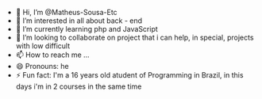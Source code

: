 - 👋 Hi, I’m @Matheus-Sousa-Etc
- 👀 I’m interested in all about back - end
- 🌱 I’m currently learning php and JavaScript
- 💞️ I’m looking to collaborate on project that i can help, in special, projects with low difficult 
- 📫 How to reach me ...
- 😄 Pronouns: he
- ⚡ Fun fact: I'm a 16 years old atudent of Programming in Brazil, in this days i'm in 2 courses in the same time

<!---
Matheus-Sousa-Etc/Matheus-Sousa-Etc is a ✨ special ✨ repository because its `README.md` (this file) appears on your GitHub profile.
You can click the Preview link to take a look at your changes.
--->
